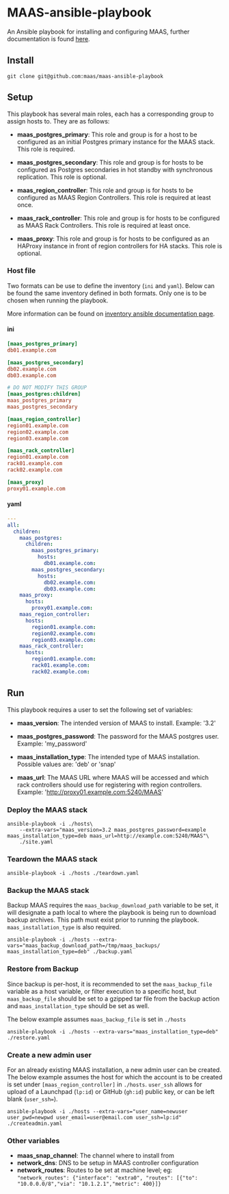 # MAAS-ansible-playbook
An Ansible playbook for installing and configuring MAAS, further documentation is found [here](https://maas.io/docs/ansible-playbooks-reference).

## Install

```
git clone git@github.com:maas/maas-ansible-playbook
```

## Setup
This playbook has several main roles, each has a corresponding group to assign hosts to. They are as follows:

- **maas_postgres_primary**: This role and group is for a host to be configured as an initial Postgres primary instance for the MAAS stack. This role is required.

- **maas_postgres_secondary**: This role and group is for hosts to be configured as Postgres secondaries in hot standby with synchronous replication. This role is optional.

- **maas_region_controller**: This role and group is for hosts to be configured as MAAS Region Controllers. This role is required at least once.

- **maas_rack_controller**: This role and group is for hosts to be configured as MAAS Rack Controllers. This role is required at least once.

- **maas_proxy**: This role and group is for hosts to be configured as an HAProxy instance in front of region controllers for HA stacks. This role is optional.

### Host file

Two formats can be use to define the inventory (`ini` and `yaml`). Below can be found the same inventory defined in both formats. Only one is to be chosen when running the playbook.  

More information can be found on [inventory ansible documentation page](https://docs.ansible.com/ansible/latest/inventory_guide/intro_inventory.html).

#### ini

```ini
[maas_postgres_primary]
db01.example.com

[maas_postgres_secondary]
db02.example.com
db03.example.com

# DO NOT MODIFY THIS GROUP
[maas_postgres:children]
maas_postgres_primary
maas_postgres_secondary

[maas_region_controller]
region01.example.com
region02.example.com
region03.example.com

[maas_rack_controller]
region01.example.com
rack01.example.com
rack02.example.com

[maas_proxy]
proxy01.example.com
```

#### yaml

```yaml
---
all:
  children:
    maas_postgres:
      children:
        maas_postgres_primary:
          hosts:
            db01.example.com:
        maas_postgres_secondary:
          hosts:
            db02.example.com:
            db03.example.com:
    maas_proxy:
      hosts:
        proxy01.example.com:
    maas_region_controller:
      hosts:
        region01.example.com:
        region02.example.com:
        region03.example.com:
    maas_rack_controller:
      hosts:
        region01.example.com:
        rack01.example.com:
        rack02.example.com:
```

## Run

This playbook requires a user to set the following set of variables:

- **maas_version**: The intended version of MAAS to install. Example: '3.2'

- **maas_postgres_password**: The password for the MAAS postgres user. Example: 'my_password'

- **maas_installation_type**: The intended type of MAAS installation. Possible values are: 'deb' or 'snap'

- **maas_url**: The MAAS URL where MAAS will be accessed and which rack controllers should use for registering with region controllers. Example: 'http://proxy01.example.com:5240/MAAS'

### Deploy the MAAS stack

```
ansible-playbook -i ./hosts\
    --extra-vars="maas_version=3.2 maas_postgres_password=example maas_installation_type=deb maas_url=http://example.com:5240/MAAS"\
    ./site.yaml
```

### Teardown the MAAS stack

```
ansible-playbook -i ./hosts ./teardown.yaml
```

### Backup the MAAS stack

Backup MAAS requires the `maas_backup_download_path` variable to be set, it will designate a path local to where the playbook is being run to download backup archives. This path must exist prior to running the playbook. `maas_installation_type` is also required.

```
ansible-playbook -i ./hosts --extra-vars="maas_backup_download_path=/tmp/maas_backups/ maas_installation_type=deb" ./backup.yaml
```

### Restore from Backup

Since backup is per-host, it is recommended to set the `maas_backup_file` variable as a host variable, or filter execution to a specific host, but `maas_backup_file` should be set to a gzipped tar file from the backup action and `maas_installation_type` should be set as well.

The below example assumes `maas_backup_file` is set in `./hosts`

```
ansible-playbook -i ./hosts --extra-vars="maas_installation_type=deb" ./restore.yaml 
```

### Create a new admin user

For an already existing MAAS installation, a new admin user can be created. The below example assumes the host for which the account is to be created is set under `[maas_region_controller]` in `./hosts`. `user_ssh` allows for upload of a Launchpad (`lp:id`) or GitHub (`gh:id`) public key, or can be left blank (`user_ssh=`). 

```
ansible-playbook -i ./hosts --extra-vars="user_name=newuser user_pwd=newpwd user_email=user@email.com user_ssh=lp:id" ./createadmin.yaml
```

### Other variables

- **maas_snap_channel**: The channel where to install from
- **network_dns**: DNS to be setup in MAAS controller configuration
- **network_routes**: Routes to be set at machine level; eg: `"network_routes": {"interface": "extra0", "routes": [{"to": "10.0.0.0/8","via": "10.1.2.1","metric": 400}]}`
